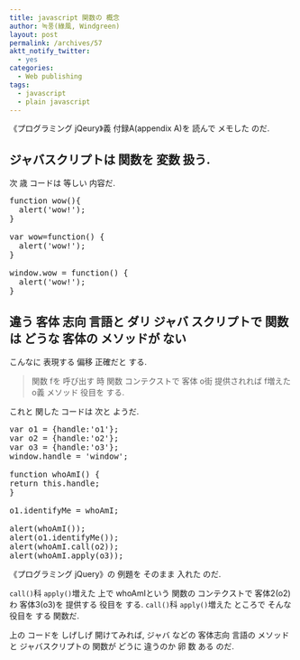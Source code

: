 ```yaml
---
title: javascript 関数の 概念
author: 녹풍(綠風, Windgreen)
layout: post
permalink: /archives/57
aktt_notify_twitter:
  - yes
categories:
  - Web publishing
tags:
  - javascript
  - plain javascript
---
```

《プログラミング jQeury》義 付録A(appendix A)を 読んで メモした のだ.

## ジャバスクリプトは 関数を 変数 扱う.

次 歳 コードは 等しい 内容だ.

<pre title="code" class="brush: jscript;">function wow(){
  alert(&#039;wow!&#039;);
}

var wow=function() {
  alert(&#039;wow!&#039;);
}

window.wow = function() {
  alert(&#039;wow!&#039;);
}</pre>

## 違う 客体 志向 言語と ダリ ジャバ スクリプトで 関数は どうな 客体の メソッドが ない

こんなに 表現する 偏移 正確だと する.

> 関数 fを 呼び出す 時 関数 コンテクストで 客体 o街 提供されれば f増えた o義 メソッド 役目を する.

これと 関した コードは 次と ようだ.

<pre title="code" class="brush: jscript;">var o1 = {handle:&#039;o1&#039;};
var o2 = {handle:&#039;o2&#039;};
var o3 = {handle:&#039;o3&#039;};
window.handle = &#039;window&#039;;

function whoAmI() {
return this.handle;
}

o1.identifyMe = whoAmI;

alert(whoAmI());
alert(o1.identifyMe());
alert(whoAmI.call(o2));
alert(whoAmI.apply(o3));</pre>

《プログラミング jQuery》の 例題を そのまま 入れた のだ.

`call()`科 `apply()`増えた 上で whoAmIという 関数の コンテクストで 客体2(o2)わ 客体3(o3)を 提供する 役目を する. `call()`科 `apply()`増えた ところで そんな 役目を する 関数だ.

上の コードを しげしげ 開けてみれば, ジャバ などの 客体志向 言語の メソッドと ジャバスクリプトの 関数が どうに 違うのか 卵 数 ある のだ.